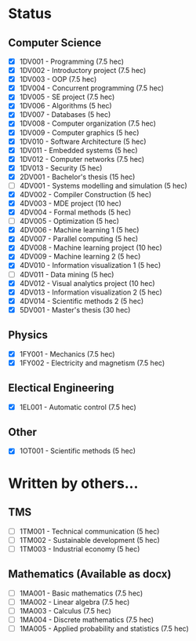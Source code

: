 # Status

## Computer Science

- [X] 1DV001 - Programming (7.5 hec)
- [X] 1DV002 - Introductory project (7.5 hec)
- [X] 1DV003 - OOP (7.5 hec)
- [X] 1DV004 - Concurrent programming (7.5 hec)
- [X] 1DV005 - SE project (7.5 hec)
- [X] 1DV006 - Algorithms (5 hec)
- [X] 1DV007 - Databases (5 hec)
- [X] 1DV008 - Computer organization (7.5 hec)
- [X] 1DV009 - Computer graphics (5 hec)
- [X] 1DV010 - Software Architecture (5 hec)
- [X] 1DV011 - Embedded systems (5 hec)
- [X] 1DV012 - Computer networks (7.5 hec)
- [X] 1DV013 - Security (5 hec)
- [X] 2DV001 - Bachelor's thesis (15 hec)
- [ ] 4DV001 - Systems modelling and simulation (5 hec)
- [X] 4DV002 - Compiler Construction (5 hec)
- [X] 4DV003 - MDE project (10 hec)
- [X] 4DV004 - Formal methods (5 hec)
- [ ] 4DV005 - Optimization (5 hec)
- [X] 4DV006 - Machine learning 1 (5 hec) 
- [X] 4DV007 - Parallel computing (5 hec)
- [X] 4DV008 - Machine learning project (10 hec)
- [X] 4DV009 - Machine learning 2 (5 hec)
- [X] 4DV010 - Information visualization 1 (5 hec)
- [ ] 4DV011 - Data mining (5 hec)
- [X] 4DV012 - Visual analytics project (10 hec)
- [X] 4DV013 - Information visualization 2 (5 hec)
- [X] 4DV014 - Scientific methods 2 (5 hec)
- [X] 5DV001 - Master's thesis (30 hec)

## Physics

- [X] 1FY001 - Mechanics (7.5 hec)
- [X] 1FY002 - Electricity and magnetism (7.5 hec)

## Electical Engineering

- [X] 1EL001 - Automatic control (7.5 hec)

## Other

- [X] 1OT001 - Scientific methods (5 hec)

# Written by others...

## TMS 

- [ ] 1TM001 - Technical communication (5 hec)
- [ ] 1TM002 - Sustainable development (5 hec)
- [ ] 1TM003 - Industrial economy (5 hec)

## Mathematics (Available as docx)

- [ ] 1MA001 - Basic mathematics (7.5 hec)
- [ ] 1MA002 - Linear algebra (7.5 hec)
- [ ] 1MA003 - Calculus (7.5 hec)
- [ ] 1MA004 - Discrete mathematics (7.5 hec)
- [ ] 1MA005 - Applied probability and statistics (7.5 hec)
